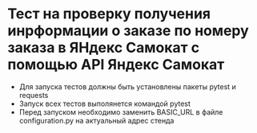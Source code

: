 ﻿# Тест на проверку получения инрформации о заказе по номеру заказа в ЯНдекс Самокат с помощью API Яндекс Самокат
- Для запуска тестов должны быть установлены пакеты pytest и requests
- Запуск всех тестов выполянется командой pytest
- Перед запуском необходимо заменить BASIC_URL в файле configuration.py на актуальный адрес стенда